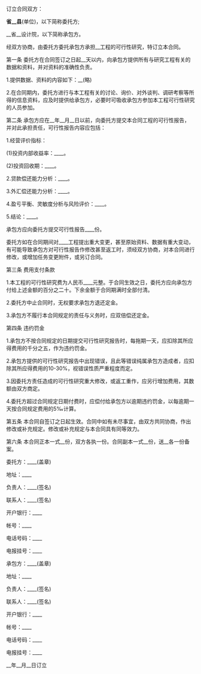 
 


订立合同双方：


__省__县__(单位)，以下简称委托方;


__省__设计院，以下简称承包方。


经双方协商，由委托方委托承包方承担__工程的可行性研究，特订立本合同。


第一条 委托方在合同签订之日起__天以内，向承包方提供所有与研究工程有关的数据和资料，并对资料的准确性负责。


1.提供数据、资料的内容如下：__(略)


2.在合同期内，委托方进行与本工程有关的讨论、询价、对外谈判、调研考察等所得的信息资料，应及时提供给承包方，必要时可吸收承包方参加本工程可行性研究的人员参加。


第二条 承包方应在__年__月__日以前，向委托方提交本合同工程的可行性报告，并对此承担责任，可行性报告内容应包括：


1.经营评价指标：


(1)投资内部收益率：____。


(2)投资回收期：____。


2.贷款偿还能力分析：____。


3.外汇偿还能力分析：____。


4.盈亏平衡、灵敏度分析与风险评价：____。


5.结论：____。


承包方应向委托方提交可行性报告____份。


委托方如在合同期间对____工程提出重大变更，甚至原始资料、数据有重大变动，有可能导致承包方对可行性报告作修改甚至返工时，须经双方协商，对本合同进行修改，或增加任务变更附件，或另订合同。


第三条 费用支付条款


1.本工程的可行性研究费为人民币____元整。于合同生效之日，委托方应向承包方付给上述金额的百分之二十。下余金额于合同期满时全部付清。


2.委托方中止合同时，无权要求承包方退还定金。


3.承包方不履行本合同规定的责任与义务时，应双倍偿还定金。


第四条 违约罚金


1.承包方不按合同规定的日期提交可行性研究报告时，每拖期一天，应扣除其所应得费用的千分之五，作为违约罚金。


2.承包方提供的可行性研究报告中出现错误，且此等错误纯属承包方造成者，应扣除其所应得费用的10-30%，视错误性质严重程度而定。


3.因委托方责任造成的可行性研究重大修改，或返工重作，应另行增加费用，其数额由双方商定。


4.委托方超过合同规定日期付费时，应偿付给承包方以逾期违约罚金，以每逾期一天按合同规定费用的5‰计算。


第五条 本合同自签订之日起生效。合同中如有未尽事宜，由双方共同协商，作出修改或补充规定。修改或补充规定与本合同具有同等效力。


第六条 本合同正本一式__份，双方各执一份。合同副本一式__份，送__各一份备案。


委托方：____(盖章)


地址：____


负责人：____(签名)


联系人：____(签名)


开户银行：____


帐号：____


电话号码：____


电报挂号：____


承包方：____(盖章)


地址：____


负责人：____(签名)


联系人：____(签名)


开户银行：____


帐号：____


电话号码：____


电报挂号：____


__年__月__日订立
 


 

 
 
 
 
 
  


  
 

  


  


  
 
 
 
 

